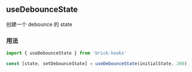 ## useDebounceState

创建一个 debounce 的 state

### 用法

```javascript
import { useDebounceState } from 'brick-hooks'

const [state, setDebounceState] = useDebounceState(initialState, 200)
```
